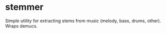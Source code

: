 # stemmer
Simple utility for extracting stems from music (melody, bass, drums, other). Wraps demucs.
